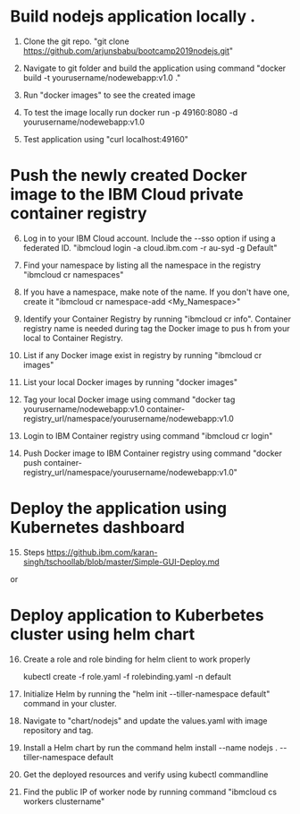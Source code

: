 # Build nodejs application locally .

1. Clone the git repo. "git clone https://github.com/arjunsbabu/bootcamp2019nodejs.git"

2. Navigate to git folder and build the application using command  "docker build -t yourusername/nodewebapp:v1.0 ."

3. Run  "docker images"  to see the created image

4. To test the image locally run docker run -p 49160:8080 -d yourusername/nodewebapp:v1.0

5. Test application using "curl localhost:49160"

# Push the newly created Docker image to the IBM Cloud private container registry

6. Log in to your IBM Cloud account. Include the --sso option if using a federated ID. 
  "ibmcloud login -a cloud.ibm.com -r au-syd -g Default"

7. Find your namespace by listing all the namespace in the registry "ibmcloud cr namespaces"

8. If you have a namespace, make note of the name. If you don't have one, create it "ibmcloud cr namespace-add <My_Namespace>"

9. Identify your Container Registry by running "ibmcloud cr info". Container registry name is needed during tag the Docker image to pus   h from your local to Container Registry.

10. List if any Docker image exist in registry by running "ibmcloud cr images"

11. List your local Docker images by running "docker images"

12. Tag your local Docker image using command "docker tag  yourusername/nodewebapp:v1.0  container-registry_url/namespace/yourusername/nodewebapp:v1.0

13. Login to IBM Container registry using command "ibmcloud cr login"

14. Push Docker image to IBM Container registry using command "docker push container-registry_url/namespace/yourusername/nodewebapp:v1.0"

# Deploy the application using  Kubernetes dashboard

15. Steps https://github.ibm.com/karan-singh/tschoollab/blob/master/Simple-GUI-Deploy.md

or 

# Deploy application to Kuberbetes cluster using helm chart

16. Create a role and role binding for helm client to work properly

    kubectl create -f role.yaml -f rolebinding.yaml -n default

17. Initialize Helm by running the "helm init --tiller-namespace default" command in your cluster.

18. Navigate to "chart/nodejs" and update the values.yaml with image repository and tag.

19. Install a Helm chart by run the command helm install --name nodejs . --tiller-namespace default

20. Get the deployed resources and verify using kubectl commandline

21. Find the public IP of worker node by running command "ibmcloud cs workers clustername"
